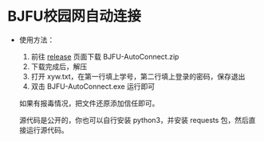 # BJFU校园网自动连接

- 使用方法：

  1. 前往 [release](https://github.com/OnlyCharacters/BJFU-AutoConnect/releases) 页面下载 BJFU-AutoConnect.zip
  2. 下载完成后，解压
  3. 打开 xyw.txt，在第一行填上学号，第二行填上登录的密码，保存退出
  4. 双击 BJFU-AutoConnect.exe 运行即可

  如果有报毒情况，把文件还原添加信任即可。

  源代码是公开的，你也可以自行安装 python3，并安装 requests 包，然后直接运行源代码。

